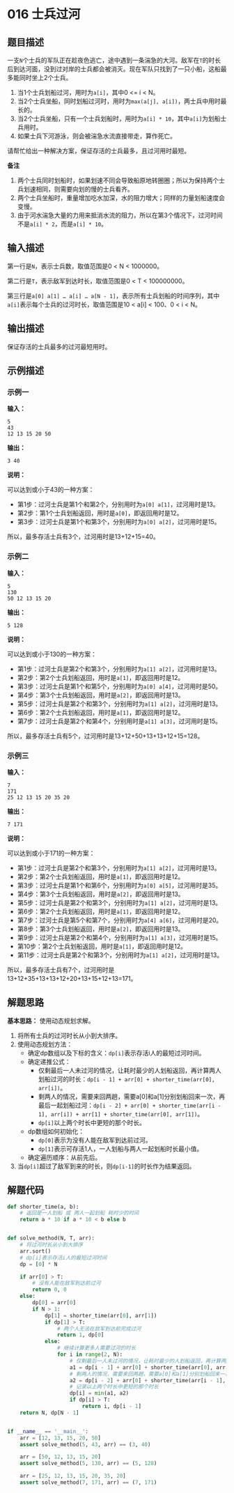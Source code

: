 # 016 士兵过河

## 题目描述

一支`N`个士兵的军队正在趁夜色逃亡，途中遇到一条湍急的大河。敌军在`T`的时长后到达河面，没到过对岸的士兵都会被消灭。现在军队只找到了一只小船，这船最多能同时坐上2个士兵。

1. 当1个士兵划船过河，用时为`a[i]`，其中0 <= i < N。
2. 当2个士兵坐船，同时划船过河时，用时为`max(a[j], a[i])`，两士兵中用时最长的。
3. 当2个士兵坐船，只有一个士兵划船时，用时为`a[i] * 10`，其中`a[i]`为划船士兵用时。
4. 如果士兵下河游泳，则会被湍急水流直接带走，算作死亡。

请帮忙给出一种解决方案，保证存活的士兵最多，且过河用时最短。

**备注**

1. 两个士兵同时划船时，如果划速不同会导致船原地转圈圈；所以为保持两个士兵划速相同，则需要向划的慢的士兵看齐。
2. 两个士兵坐船时，重量增加吃水加深，水的阻力增大；同样的力量划船速度会变慢。
3. 由于河水湍急大量的力用来抵消水流的阻力，所以在第3个情况下，过河时间不是`a[i] * 2`，而是`a[i] * 10`。

## 输入描述

第一行是`N`，表示士兵数，取值范围是0 < N < 1000000。

第二行是`T`，表示敌军到达时长，取值范围是0 < T < 100000000。

第三行是`a[0] a[1] … a[i] … a[N - 1]`，表示所有士兵划船的时间序列，其中`a[i]`表示每个士兵的过河时长，取值范围是10 < a[i] < 100、0 < i < N。

## 输出描述

保证存活的士兵最多的过河最短用时。

## 示例描述

### 示例一

**输入：**
```text
5
43
12 13 15 20 50
```

**输出：**
```text
3 40
```

**说明：** 

可以达到或小于43的一种方案：

- 第1步：过河士兵是第1个和第2个，分别用时为`a[0] a[1]`，过河用时是13。
- 第2步：第1个士兵划船返回，用时是`a[0]`，即返回用时是12。
- 第3步：过河士兵是第1个和第3个，分别用时为`a[0] a[2]`，过河用时是15。

所以，最多存活士兵有3个，过河用时是13+12+15=40。

### 示例二

**输入：**
```text
5
130
50 12 13 15 20
```

**输出：**
```text
5 128
```

**说明：** 

可以达到或小于130的一种方案：

- 第1步：过河士兵是第2个和第3个，分别用时为`a[1] a[2]`，过河用时是13。
- 第2步：第2个士兵划船返回，用时是`a[1]`，即返回用时是12。
- 第3步：过河士兵是第1个和第5个，分别用时为`a[0] a[4]`，过河用时是50。
- 第4步：第3个士兵划船返回，用时是`a[2]`，即返回用时是13。
- 第5步：过河士兵是第2个和第3个，分别用时为`a[1] a[2]`，过河用时是13。
- 第6步：第2个士兵划船返回，用时是`a[1]`，即返回用时是12。
- 第7步：过河士兵是第2个和第4个，分别用时是`a[1] a[3]`，过河用时是15。

所以，最多存活士兵有5个，过河用时是13+12+50+13+13+12+15=128。

### 示例三

**输入：**
```text
7
171
25 12 13 15 20 35 20
```

**输出：**
```text
7 171
```

**说明：** 

可以达到或小于171的一种方案：

- 第1步：过河士兵是第2个和第3个，分别用时为`a[1] a[2]`，过河用时是13。
- 第2步：第2个士兵划船返回，用时是`a[1]`，即返回用时是12。
- 第3步：过河士兵是第1个和第6个，分别用时为`a[0] a[5]`，过河用时是35。
- 第4步：第3个士兵划船返回，用时是`a[2]`，即返回用时是13。
- 第5步：过河士兵是第2个和第3个，分别用时为`a[1] a[2]`，过河用时是13。
- 第6步：第2个士兵划船返回，用时是`a[1]`，即返回用时是12。
- 第7步：过河士兵是第5个和第7个，分别用时为`a[4] a[6]`，过河用时是20。
- 第8步：第3个士兵划船返回，用时是`a[2]`，即返回用时是13。
- 第9步：过河士兵是第2个和第4个，分别用时为`a[1] a[3]`，过河用时是15。
- 第10步：第2个士兵划船返回，用时是`a[1]`，即返回用时是12。
- 第11步：过河士兵是第2个和第3个，分别用时为`a[1] a[2]`，过河用时是13。

所以，最多存活士兵有7个，过河用时是13+12+35+13+13+12+20+13+15+12+13=171。


## 解题思路

**基本思路：** 使用动态规划求解。

1. 将所有士兵的过河时长从小到大排序。
2. 使用动态规划方法：
    - 确定dp数组以及下标的含义：`dp[i]`表示存活i人的最短过河时间。
    - 确定递推公式：
        - 仅剩最后一人未过河的情况，让耗时最少的人划船返回，再计算两人划船过河的时长：`dp[i - 1] + arr[0] + shorter_time(arr[0], arr[i])`。
        - 剩两人的情况，需要来回两趟，需要a[0]和a[1]分别划船回来一次，再最后一起划船过河：`dp[i - 2] + arr[0] + shorter_time(arr[i - 1], arr[i]) + arr[1] + shorter_time(arr[0], arr[1])`。
        - `dp[i]`以上两个时长中更短的那个时长。
    - dp数组如何初始化：
        - `dp[0]`表示为没有人能在敌军到达前过河。
        - `dp[1]`表示可存活1人，一人划船与两人一起划船时长最小值。
    - 确定遍历顺序：从前先后。
3. 当`dp[i]`超过了敌军到来的时长，则`dp[i-1]`的时长作为结果返回。

## 解题代码
```python
def shorter_time(a, b):
    # 返回是一人划船 或 两人一起划船 耗时少的时间
    return a * 10 if a * 10 < b else b


def solve_method(N, T, arr):
    # 将过河时长从小到大排序
    arr.sort()
    # dp[i]表示存活i人的最短过河时间
    dp = [0] * N

    if arr[0] > T:
        # 没有人能在敌军到达前过河
        return 0, 0
    else:
        dp[0] = arr[0]
        if N > 1:
            dp[1] = shorter_time(arr[0], arr[1])
            if dp[1] > T:
                # 两个人无法在敌军到达前完成过河
                return 1, dp[0]
            else:
                # 继续计算更多人需要过河的时长
                for i in range(2, N):
                    # 仅剩最后一人未过河的情况，让耗时最少的人划船返回，再计算两人划船过河的时长
                    a1 = dp[i - 1] + arr[0] + shorter_time(arr[0], arr[i])
                    # 剩两人的情况，需要来回两趟，需要a[0]和a[1]分别划船回来一次，再最后一起划船过河
                    a2 = dp[i - 2] + arr[0] + shorter_time(arr[i - 1], arr[i]) + arr[1] + shorter_time(arr[0], arr[1])
                    # 记录以上两个时长中更短的那个时长
                    dp[i] = min(a1, a2)
                    if dp[i] > T:
                        return i, dp[i - 1]
    return N, dp[N - 1]


if __name__ == '__main__':
    arr = [12, 13, 15, 20, 50]
    assert solve_method(5, 43, arr) == (3, 40)

    arr = [50, 12, 13, 15, 20]
    assert solve_method(5, 130, arr) == (5, 128)

    arr = [25, 12, 13, 15, 20, 35, 20]
    assert solve_method(7, 171, arr) == (7, 171)
```